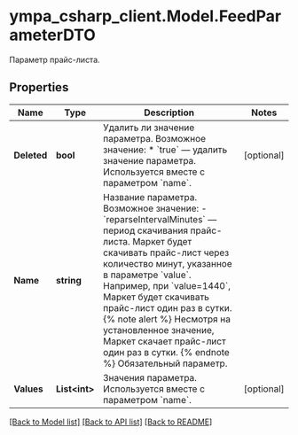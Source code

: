 # ympa_csharp_client.Model.FeedParameterDTO
Параметр прайс-листа.

## Properties

Name | Type | Description | Notes
------------ | ------------- | ------------- | -------------
**Deleted** | **bool** | Удалить ли значение параметра.  Возможное значение: * &#x60;true&#x60; — удалить значение параметра.  Используется вместе с параметром &#x60;name&#x60;.  | [optional] 
**Name** | **string** | Название параметра.  Возможное значение: - &#x60;reparseIntervalMinutes&#x60; — период скачивания прайс-листа. Маркет будет скачивать прайс-лист через количество минут, указанное в параметре &#x60;value&#x60;. Например, при &#x60;value&#x3D;1440&#x60;, Маркет будет скачивать прайс-лист один раз в сутки.  {% note alert %}  Несмотря на установленное значение, Маркет скачает прайс-лист один раз в сутки.  {% endnote %}  Обязательный параметр.  | 
**Values** | **List&lt;int&gt;** | Значения параметра.  Используется вместе с параметром &#x60;name&#x60;.  | [optional] 

[[Back to Model list]](../README.md#documentation-for-models) [[Back to API list]](../README.md#documentation-for-api-endpoints) [[Back to README]](../README.md)

